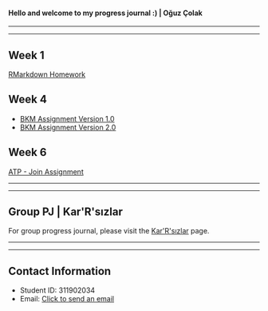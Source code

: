 #### Hello and welcome to my progress journal :) | Oğuz Çolak

-----------------------------------------------------------------------------------------------
-----------------------------------------------------------------------------------------------

## Week 1

[RMarkdown Homework](https://pjournal.github.io/mef03-oguzcolak/oguz-colak-rmarkdown-homework.html)

## Week 4

* [BKM Assignment Version 1.0](https://pjournal.github.io/mef03-oguzcolak/oguz-colak-bkm-assignment.html)
* [BKM Assignment Version 2.0](https://pjournal.github.io/mef03-oguzcolak/oguz-colak-bkm-assignment-2.html)

## Week 6

[ATP - Join Assignment](https://pjournal.github.io/mef03-oguzcolak/week6-lab-join-assignment.html)

-----------------------------------------------------------------------------------------------
-----------------------------------------------------------------------------------------------

## Group PJ | Kar'R'sızlar

For group progress journal, please visit the [Kar'R'sızlar](https://pjournal.github.io/mef03g-Kar-R-sizlar/) page.

-----------------------------------------------------------------------------------------------
-----------------------------------------------------------------------------------------------

## Contact Information

* Student ID: 311902034
* Email: [Click to send an email](mailto:colako@mef.edu.tr)
